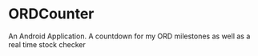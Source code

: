 # ORDCounter
 An Android Application. A countdown for my ORD milestones as well as a real time stock checker
